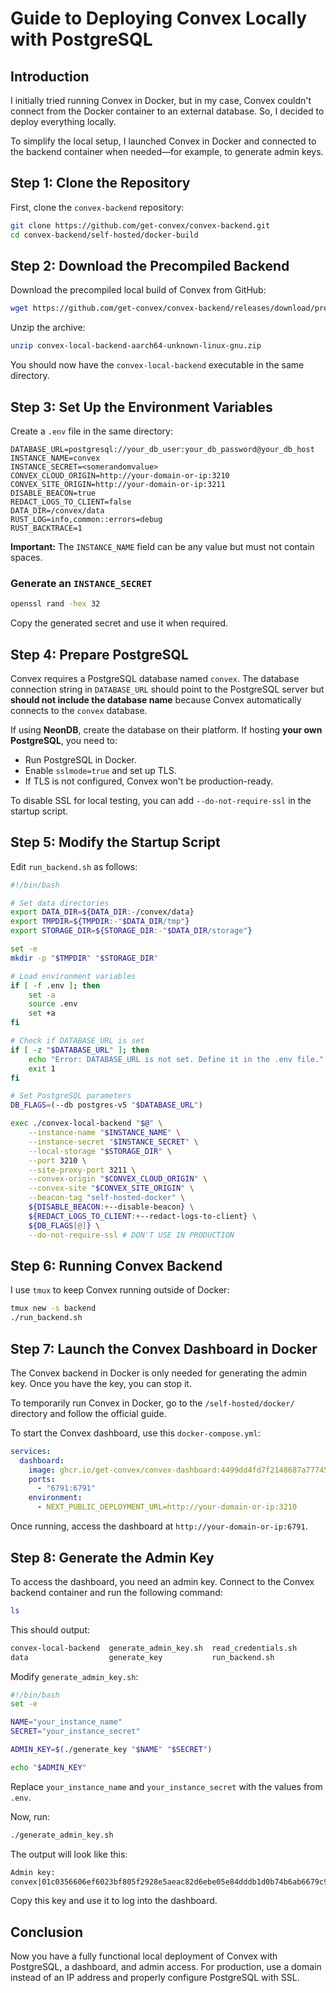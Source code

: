 # Guide to Deploying Convex Locally with PostgreSQL

## Introduction

I initially tried running Convex in Docker, but in my case, Convex couldn't connect from the Docker container to an external database. So, I decided to deploy everything locally. 

To simplify the local setup, I launched Convex in Docker and connected to the backend container when needed—for example, to generate admin keys.

## Step 1: Clone the Repository

First, clone the `convex-backend` repository:
```sh
git clone https://github.com/get-convex/convex-backend.git
cd convex-backend/self-hosted/docker-build
```

## Step 2: Download the Precompiled Backend

Download the precompiled local build of Convex from GitHub:
```sh
wget https://github.com/get-convex/convex-backend/releases/download/precompiled-2025-02-14-3ed7cf0/convex-local-backend-aarch64-unknown-linux-gnu.zip
```

Unzip the archive:
```sh
unzip convex-local-backend-aarch64-unknown-linux-gnu.zip
```

You should now have the `convex-local-backend` executable in the same directory.

## Step 3: Set Up the Environment Variables

Create a `.env` file in the same directory:
```env
DATABASE_URL=postgresql://your_db_user:your_db_password@your_db_host
INSTANCE_NAME=convex
INSTANCE_SECRET=<somerandomvalue>
CONVEX_CLOUD_ORIGIN=http://your-domain-or-ip:3210
CONVEX_SITE_ORIGIN=http://your-domain-or-ip:3211
DISABLE_BEACON=true
REDACT_LOGS_TO_CLIENT=false
DATA_DIR=/convex/data
RUST_LOG=info,common::errors=debug
RUST_BACKTRACE=1
```
**Important:** The `INSTANCE_NAME` field can be any value but must not contain spaces.

### Generate an `INSTANCE_SECRET`
```sh
openssl rand -hex 32
```
Copy the generated secret and use it when required.

## Step 4: Prepare PostgreSQL

Convex requires a PostgreSQL database named `convex`. The database connection string in `DATABASE_URL` should point to the PostgreSQL server but **should not include the database name** because Convex automatically connects to the `convex` database.

If using **NeonDB**, create the database on their platform.
If hosting **your own PostgreSQL**, you need to:
- Run PostgreSQL in Docker.
- Enable `sslmode=true` and set up TLS.
- If TLS is not configured, Convex won't be production-ready.

To disable SSL for local testing, you can add `--do-not-require-ssl` in the startup script.

## Step 5: Modify the Startup Script

Edit `run_backend.sh` as follows:
```sh
#!/bin/bash

# Set data directories
export DATA_DIR=${DATA_DIR:-/convex/data}
export TMPDIR=${TMPDIR:-"$DATA_DIR/tmp"}
export STORAGE_DIR=${STORAGE_DIR:-"$DATA_DIR/storage"}

set -e
mkdir -p "$TMPDIR" "$STORAGE_DIR"

# Load environment variables
if [ -f .env ]; then
    set -a
    source .env
    set +a
fi

# Check if DATABASE_URL is set
if [ -z "$DATABASE_URL" ]; then
    echo "Error: DATABASE_URL is not set. Define it in the .env file."
    exit 1
fi

# Set PostgreSQL parameters
DB_FLAGS=(--db postgres-v5 "$DATABASE_URL")

exec ./convex-local-backend "$@" \
    --instance-name "$INSTANCE_NAME" \
    --instance-secret "$INSTANCE_SECRET" \
    --local-storage "$STORAGE_DIR" \
    --port 3210 \
    --site-proxy-port 3211 \
    --convex-origin "$CONVEX_CLOUD_ORIGIN" \
    --convex-site "$CONVEX_SITE_ORIGIN" \
    --beacon-tag "self-hosted-docker" \
    ${DISABLE_BEACON:+--disable-beacon} \
    ${REDACT_LOGS_TO_CLIENT:+--redact-logs-to-client} \
    ${DB_FLAGS[@]} \
    --do-not-require-ssl # DON'T USE IN PRODUCTION
```

## Step 6: Running Convex Backend

I use `tmux` to keep Convex running outside of Docker:
```sh
tmux new -s backend
./run_backend.sh
```

## Step 7: Launch the Convex Dashboard in Docker

The Convex backend in Docker is only needed for generating the admin key. Once you have the key, you can stop it.

To temporarily run Convex in Docker, go to the `/self-hosted/docker/` directory and follow the official guide.

To start the Convex dashboard, use this `docker-compose.yml`:
```yaml
services:
  dashboard:
    image: ghcr.io/get-convex/convex-dashboard:4499dd4fd7f2148687a7774599c613d052950f46
    ports:
      - "6791:6791"
    environment:
      - NEXT_PUBLIC_DEPLOYMENT_URL=http://your-domain-or-ip:3210
```

Once running, access the dashboard at `http://your-domain-or-ip:6791`.

## Step 8: Generate the Admin Key

To access the dashboard, you need an admin key. Connect to the Convex backend container and run the following command:

```sh
ls
```
This should output:
```sh
convex-local-backend  generate_admin_key.sh  read_credentials.sh
data                  generate_key           run_backend.sh
```
Modify `generate_admin_key.sh`:
```sh
#!/bin/bash
set -e

NAME="your_instance_name"
SECRET="your_instance_secret"

ADMIN_KEY=$(./generate_key "$NAME" "$SECRET")

echo "$ADMIN_KEY"
```
Replace `your_instance_name` and `your_instance_secret` with the values from `.env`.

Now, run:
```sh
./generate_admin_key.sh
```
The output will look like this:
```sh
Admin key:
convex|01c0356606ef6023bf805f2928e5aeac82d6ebe05e84dddb1d0b74b6ab6679c9b97e64e8f7e5dfe2ec855d3b9415991955
```
Copy this key and use it to log into the dashboard.

## Conclusion

Now you have a fully functional local deployment of Convex with PostgreSQL, a dashboard, and admin access. For production, use a domain instead of an IP address and properly configure PostgreSQL with SSL.


